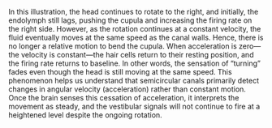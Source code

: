In this illustration, the head continues to rotate to the right, and initially, the endolymph still lags, pushing the cupula and increasing the firing rate on the right side. However, as the rotation continues at a constant velocity, the fluid eventually moves at the same speed as the canal walls. Hence, there is no longer a relative motion to bend the cupula. 
When acceleration is zero—the velocity is constant—the hair cells return to their resting position, and the firing rate returns to baseline. In other words, the sensation of “turning” fades even though the head is still moving at the same speed. This phenomenon helps us understand that semicircular canals primarily detect changes in angular velocity (acceleration) rather than constant motion. 
Once the brain senses this cessation of acceleration, it interprets the movement as steady, and the vestibular signals will not continue to fire at a heightened level despite the ongoing rotation.